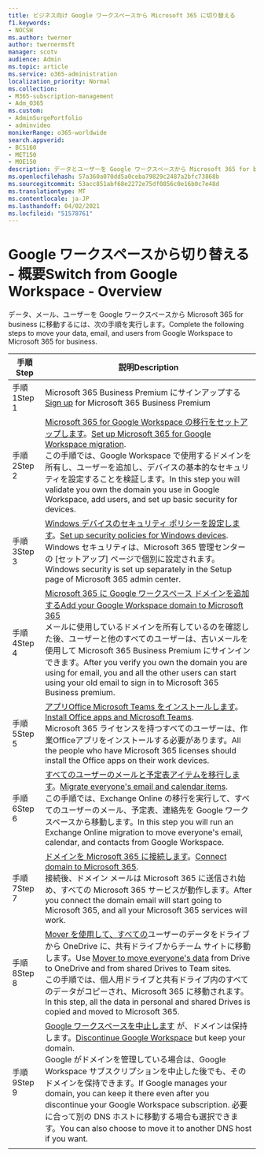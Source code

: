 ```yaml
---
title: ビジネス向け Google ワークスペースから Microsoft 365 に切り替える
f1.keywords:
- NOCSH
ms.author: twerner
author: twernermsft
manager: scotv
audience: Admin
ms.topic: article
ms.service: o365-administration
localization_priority: Normal
ms.collection:
- M365-subscription-management
- Adm_O365
ms.custom:
- AdminSurgePortfolio
- adminvideo
monikerRange: o365-worldwide
search.appverid:
- BCS160
- MET150
- MOE150
description: データとユーザーを Google ワークスペースから Microsoft 365 for business に移動する方法について説明します。
ms.openlocfilehash: 57a360a070dd5a0ceba79829c2487a2bfc73868b
ms.sourcegitcommit: 53acc851abf68e2272e75df0856c0e16b0c7e48d
ms.translationtype: MT
ms.contentlocale: ja-JP
ms.lasthandoff: 04/02/2021
ms.locfileid: "51578761"
---
```

# <a name="switch-from-google-workspace---overview"></a><span data-ttu-id="bbc43-103">Google ワークスペースから切り替える - 概要</span><span class="sxs-lookup"><span data-stu-id="bbc43-103">Switch from Google Workspace - Overview</span></span>

<span data-ttu-id="bbc43-104">データ、メール、ユーザーを Google ワークスペースから Microsoft 365 for business に移動するには、次の手順を実行します。</span><span class="sxs-lookup"><span data-stu-id="bbc43-104">Complete the following steps to move your data, email, and users from Google Workspace to Microsoft 365 for business.</span></span>


| <span data-ttu-id="bbc43-105">手順</span><span class="sxs-lookup"><span data-stu-id="bbc43-105">Step</span></span>  |<span data-ttu-id="bbc43-106">説明</span><span class="sxs-lookup"><span data-stu-id="bbc43-106">Description</span></span>  |
|---------|---------|
|<span data-ttu-id="bbc43-107">手順 1</span><span class="sxs-lookup"><span data-stu-id="bbc43-107">Step 1</span></span> |  <span data-ttu-id="bbc43-108">[](../sign-up.md) Microsoft 365 Business Premium にサインアップする</span><span class="sxs-lookup"><span data-stu-id="bbc43-108">[Sign up](../sign-up.md) for Microsoft 365 Business Premium</span></span>       |
|<span data-ttu-id="bbc43-109">手順 2</span><span class="sxs-lookup"><span data-stu-id="bbc43-109">Step 2</span></span> |   <span data-ttu-id="bbc43-110">[Microsoft 365 for Google Workspace の移行をセットアップします](set-up-microsoft-365-forgoogle.md)。</span><span class="sxs-lookup"><span data-stu-id="bbc43-110">[Set up Microsoft 365 for Google Workspace migration](set-up-microsoft-365-forgoogle.md).</span></span> </br> <span data-ttu-id="bbc43-111">この手順では、Google Workspace で使用するドメインを所有し、ユーザーを追加し、デバイスの基本的なセキュリティを設定することを検証します。</span><span class="sxs-lookup"><span data-stu-id="bbc43-111">In this step you will validate you own the domain you use in Google Workspace, add users, and set up basic security for devices.</span></span> |
|<span data-ttu-id="bbc43-112">手順 3</span><span class="sxs-lookup"><span data-stu-id="bbc43-112">Step 3</span></span> | <span data-ttu-id="bbc43-113">[Windows デバイスのセキュリティ ポリシーを設定します](../secure-win10-pcs.md)。</span><span class="sxs-lookup"><span data-stu-id="bbc43-113">[Set up security policies for Windows devices](../secure-win10-pcs.md).</span></span></br> <span data-ttu-id="bbc43-114">Windows セキュリティは、Microsoft 365 管理センターの [セットアップ] ページで個別に設定されます。</span><span class="sxs-lookup"><span data-stu-id="bbc43-114">Windows security is set up separately in the Setup page of Microsoft 365 admin center.</span></span> |
|<span data-ttu-id="bbc43-115">手順 4</span><span class="sxs-lookup"><span data-stu-id="bbc43-115">Step 4</span></span>|[<span data-ttu-id="bbc43-116">Microsoft 365 に Google ワークスペース ドメインを追加する</span><span class="sxs-lookup"><span data-stu-id="bbc43-116">Add your Google Workspace domain to Microsoft 365</span></span>](add-google-domain.md) </br> <span data-ttu-id="bbc43-117">メールに使用しているドメインを所有しているのを確認した後、ユーザーと他のすべてのユーザーは、古いメールを使用して Microsoft 365 Business Premium にサインインできます。</span><span class="sxs-lookup"><span data-stu-id="bbc43-117">After you verify you own the domain you are using for email, you and all the other users can start using your old email to sign in to Microsoft 365 Business premium.</span></span> |
|<span data-ttu-id="bbc43-118">手順 5</span><span class="sxs-lookup"><span data-stu-id="bbc43-118">Step 5</span></span> | <span data-ttu-id="bbc43-119">[アプリOffice Microsoft Teams をインストールします](../install-office.md)。</span><span class="sxs-lookup"><span data-stu-id="bbc43-119">[Install Office apps and Microsoft Teams](../install-office.md).</span></span></br> <span data-ttu-id="bbc43-120">Microsoft 365 ライセンスを持つすべてのユーザーは、作業Officeアプリをインストールする必要があります。</span><span class="sxs-lookup"><span data-stu-id="bbc43-120">All the people who have Microsoft 365 licenses should install the Office apps on their work devices.</span></span>|
|<span data-ttu-id="bbc43-121">手順 6</span><span class="sxs-lookup"><span data-stu-id="bbc43-121">Step 6</span></span> | <span data-ttu-id="bbc43-122">[すべてのユーザーのメールと予定表アイテムを移行します](migrate-email.md)。</span><span class="sxs-lookup"><span data-stu-id="bbc43-122">[Migrate everyone's email and calendar items](migrate-email.md).</span></span></br> <span data-ttu-id="bbc43-123">この手順では、Exchange Online の移行を実行して、すべてのユーザーのメール、予定表、連絡先を Google ワークスペースから移動します。</span><span class="sxs-lookup"><span data-stu-id="bbc43-123">In this step you will run an Exchange Online migration to move everyone's email, calendar, and contacts from Google Workspace.</span></span>  |
|<span data-ttu-id="bbc43-124">手順 7</span><span class="sxs-lookup"><span data-stu-id="bbc43-124">Step 7</span></span> | <span data-ttu-id="bbc43-125">[ドメインを Microsoft 365 に接続します](connect-domain-tom365.md)。</span><span class="sxs-lookup"><span data-stu-id="bbc43-125">[Connect domain to Microsoft 365](connect-domain-tom365.md).</span></span> </br> <span data-ttu-id="bbc43-126">接続後、ドメイン メールは Microsoft 365 に送信され始め、すべての Microsoft 365 サービスが動作します。</span><span class="sxs-lookup"><span data-stu-id="bbc43-126">After you connect the domain email will start going to Microsoft 365, and all your Microsoft 365 services will work.</span></span>|
|<span data-ttu-id="bbc43-127">手順 8</span><span class="sxs-lookup"><span data-stu-id="bbc43-127">Step 8</span></span>|<span data-ttu-id="bbc43-128">[Mover を使用して、すべての](mover-migrate-files.md)ユーザーのデータをドライブから OneDrive に、共有ドライブからチーム サイトに移動します。</span><span class="sxs-lookup"><span data-stu-id="bbc43-128">Use [Mover to move everyone's data](mover-migrate-files.md) from Drive to OneDrive and from shared Drives to Team sites.</span></span></br> <span data-ttu-id="bbc43-129">この手順では、個人用ドライブと共有ドライブ内のすべてのデータがコピーされ、Microsoft 365 に移動されます。</span><span class="sxs-lookup"><span data-stu-id="bbc43-129">In this step, all the data in personal and shared Drives is copied and moved to Microsoft 365.</span></span>|
|<span data-ttu-id="bbc43-130">手順 9</span><span class="sxs-lookup"><span data-stu-id="bbc43-130">Step 9</span></span>| <span data-ttu-id="bbc43-131">[Google ワークスペースを中止します](cancel-google.md) が、ドメインは保持します。</span><span class="sxs-lookup"><span data-stu-id="bbc43-131">[Discontinue Google Workspace](cancel-google.md) but keep your domain.</span></span> </br> <span data-ttu-id="bbc43-132">Google がドメインを管理している場合は、Google Workspace サブスクリプションを中止した後でも、そのドメインを保持できます。</span><span class="sxs-lookup"><span data-stu-id="bbc43-132">If Google manages your domain, you can keep it there even after you discontinue your Google Workspace subscription.</span></span> <span data-ttu-id="bbc43-133">必要に合って別の DNS ホストに移動する場合も選択できます。</span><span class="sxs-lookup"><span data-stu-id="bbc43-133">You can also choose to move it to another DNS host if you want.</span></span>|
|||
